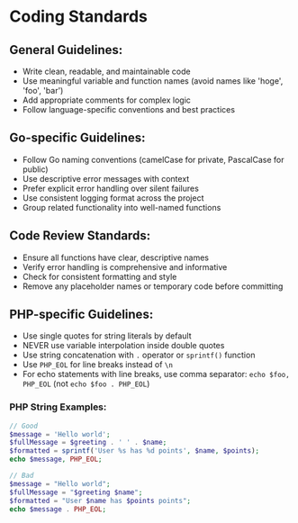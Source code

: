 # Coding Standards

## General Guidelines:
- Write clean, readable, and maintainable code
- Use meaningful variable and function names (avoid names like 'hoge', 'foo', 'bar')
- Add appropriate comments for complex logic
- Follow language-specific conventions and best practices

## Go-specific Guidelines:
- Follow Go naming conventions (camelCase for private, PascalCase for public)
- Use descriptive error messages with context
- Prefer explicit error handling over silent failures
- Use consistent logging format across the project
- Group related functionality into well-named functions

## Code Review Standards:
- Ensure all functions have clear, descriptive names
- Verify error handling is comprehensive and informative
- Check for consistent formatting and style
- Remove any placeholder names or temporary code before committing

## PHP-specific Guidelines:
- Use single quotes for string literals by default
- NEVER use variable interpolation inside double quotes
- Use string concatenation with `.` operator or `sprintf()` function
- Use `PHP_EOL` for line breaks instead of `\n`
- For echo statements with line breaks, use comma separator: `echo $foo, PHP_EOL` (not `echo $foo . PHP_EOL`)

### PHP String Examples:
```php
// Good
$message = 'Hello world';
$fullMessage = $greeting . ' ' . $name;
$formatted = sprintf('User %s has %d points', $name, $points);
echo $message, PHP_EOL;

// Bad
$message = "Hello world";
$fullMessage = "$greeting $name";
$formatted = "User $name has $points points";
echo $message . PHP_EOL;
```
